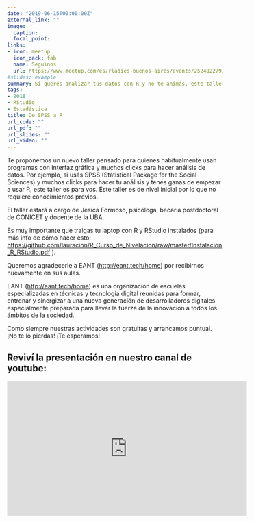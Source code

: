 ```yaml
---
date: "2019-06-15T00:00:00Z"
external_link: ""
image:
  caption: 
  focal_point: 
links:
- icon: meetup
  icon_pack: fab
  name: Seguinos
  url: https://www.meetup.com/es/rladies-buenos-aires/events/252482279/
#slides: example
summary: Si querés analizar tus datos con R y no te animás, este taller es para vos!
tags:
- 2018
- RStudio
- Estadística
title: De SPSS a R
url_code: ""
url_pdf: ""
url_slides: ""
url_video: ""
---
```



Te proponemos un nuevo taller pensado para quienes habitualmente usan programas con interfaz gráfica y muchos clicks para hacer análisis de datos. Por ejemplo, si usás SPSS (Statistical Package for the Social Sciences) y muchos clicks para hacer tu análisis y tenés ganas de empezar a usar R, este taller es para vos. Este taller es de nivel inicial por lo que no requiere conocimientos previos.

El taller estará a cargo de Jesica Formoso, psicóloga, becaria postdoctoral de CONICET y docente de la UBA.

Es muy importante que traigas tu laptop con R y RStudio instalados (para más info de cómo hacer esto: https://github.com/lauracion/R_Curso_de_Nivelacion/raw/master/Instalacion_R_RStudio.pdf ).

Queremos agradecerle a EANT (http://eant.tech/home) por recibirnos nuevamente en sus aulas.

EANT (http://eant.tech/home) es una organización de escuelas especializadas en técnicas y tecnología digital reunidas para formar, entrenar y sinergizar a una nueva generación de desarrolladores digitales especialmente preparada para llevar la fuerza de la innovación a todos los ámbitos de la sociedad.

Como siempre nuestras actividades son gratuitas y arrancamos puntual. ¡No te lo pierdas! ¡Te esperamos!

## Reviví la presentación en nuestro canal de youtube:

<iframe width="560" height="315" src="https://www.youtube.com/embed/h_GW-uz-OoU" title="YouTube video player" frameborder="0" allow="accelerometer; autoplay; clipboard-write; encrypted-media; gyroscope; picture-in-picture" allowfullscreen></iframe>